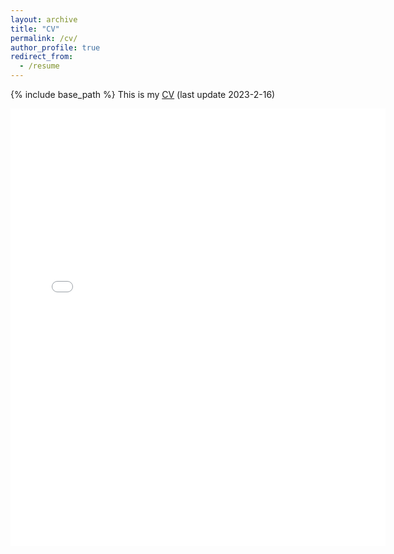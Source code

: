 ```yaml
---
layout: archive
title: "CV"
permalink: /cv/
author_profile: true
redirect_from:
  - /resume
---
```


{% include base_path %}
This is my [CV](../files/cv.pdf) (last update 2023-2-16)

<embed src="{{ site.baseurl }}/files/cv.pdf" width="600" height="700" type='application/pdf'>